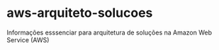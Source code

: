 # aws-arquiteto-solucoes
Informações esssenciar para arquitetura de soluções na Amazon Web Service (AWS)
